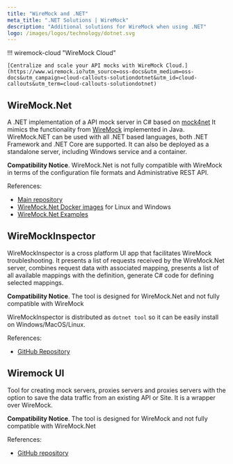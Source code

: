 ```yaml
---
title: "WireMock and .NET"
meta_title: ".NET Solutions | WireMock"
description: "Additional solutions for WireMock when using .NET"
logo: /images/logos/technology/dotnet.svg
---
```



!!! wiremock-cloud "WireMock Cloud"

    [Centralize and scale your API mocks with WireMock Cloud.](https://www.wiremock.io?utm_source=oss-docs&utm_medium=oss-docs&utm_campaign=cloud-callouts-solutiondotnet&utm_id=cloud-callouts&utm_term=cloud-callouts-solutiondotnet)

## WireMock.Net

A .NET implementation of a API mock server in C# based on
[mock4net](https://github.com/alexvictoor/mock4net)
It mimics the functionality from [WireMock](https://github.com/wiremock/wiremock) implemented in Java.
WireMock.NET can be used with all .NET based languages,
both .NET Framework and .NET Core are supported.
It can also be deployed as a standalone server, including Windows service and a container.

**Compatibility Notice**.
WireMock.Net is not fully compatible with WireMock
in terms of the configuration file formats and Administrative REST API.

References:

- [Main repository](https://github.com/WireMock-Net/WireMock.Net)
- [WireMock.Net Docker images](https://github.com/WireMock-Net/WireMock.Net-docker) for Linux and Windows
- [WireMock.Net Examples](https://github.com/WireMock-Net/WireMock.Net-examples)


## WireMockInspector

WireMockInspector is a cross platform UI app that facilitates WireMock troubleshooting.
It presents a list of requests received by the WireMock.Net server,
combines request data with associated mapping,
presents a list of all available mappings with the definition,
generate C# code for defining selected mappings.

**Compatibility Notice**.
The tool is designed for WireMock.Net and not fully compatible with WireMock

WireMockInspector is distributed as `dotnet tool` so it can be easily install on Windows/MacOS/Linux.

References:

- [GitHub Repository](https://github.com/WireMock-Net/WireMockInspector)

## Wiremock UI

Tool for creating mock servers,
proxies servers and proxies servers with the option to save the data traffic from an existing API or Site.
It is a wrapper over WireMock.

**Compatibility Notice**.
The tool is designed for WireMock and not fully compatible with WireMock.Net

References:

- [GitHub repository](https://github.com/juniorgasparotto/WiremockUI)

